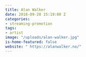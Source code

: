 ```yaml
---
title: Alan Walker
date: 2018-09-28 15:19:00 Z
categories:
- streaming-promotion
tags:
- artist
image: "/uploads/alan-walker.jpg"
is-home-featured: false
website: " https://alanwalker.no/"
---
```



